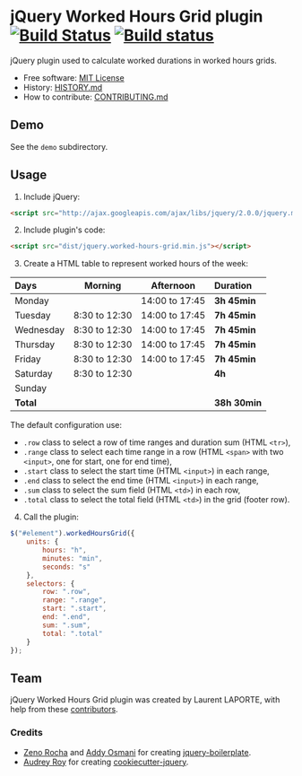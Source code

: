 # jQuery Worked Hours Grid plugin [![Build Status](https://secure.travis-ci.org/tantale/jquery-worked-hours-grid.png?branch=master)](https://travis-ci.org/tantale/jquery-worked-hours-grid) [![Build status](https://ci.appveyor.com/api/projects/status/65l2k2dsyk764y4s/branch/master?svg=true)](https://ci.appveyor.com/project/tantale/jquery-worked-hours-grid/branch/master)

jQuery plugin used to calculate worked durations in worked hours grids.

* Free software: [MIT License](http://tantale.mit-license.org/)
* History: [HISTORY.md](https://github.com/tantale/jquery-worked-hours-grid/blob/master/HISTORY.md)
* How to contribute: [CONTRIBUTING.md](https://github.com/tantale/jquery-worked-hours-grid/blob/master/CONTRIBUTING.md)

## Demo

See the `demo` subdirectory.

## Usage

1. Include jQuery:

  ```html
  <script src="http://ajax.googleapis.com/ajax/libs/jquery/2.0.0/jquery.min.js"></script>
  ```

2. Include plugin's code:

  ```html
  <script src="dist/jquery.worked-hours-grid.min.js"></script>
  ```

3. Create a HTML table to represent worked hours of the week:

  | Days      | Morning        | Afternoon      |  Duration     |
  |:----------|:--------------:|:--------------:|:--------------|
  | Monday    |                | 14:00 to 17:45 |  **3h 45min** |
  | Tuesday   | 8:30 to 12:30  | 14:00 to 17:45 |  **7h 45min** |
  | Wednesday | 8:30 to 12:30  | 14:00 to 17:45 |  **7h 45min** |
  | Thursday  | 8:30 to 12:30  | 14:00 to 17:45 |  **7h 45min** |
  | Friday    | 8:30 to 12:30  | 14:00 to 17:45 |  **7h 45min** |
  | Saturday  | 8:30 to 12:30  |                |  **4h**       |
  | Sunday    |                |                |               |
  | **Total** |                |                | **38h 30min** |

  The default configuration use:
  * `.row` class to select a row of time ranges and duration sum (HTML `<tr>`),
  * `.range` class to select each time range in a row (HTML `<span>` with two `<input>`, one for start, one for end time),
  * `.start` class to select the start time (HTML `<input>`) in each range,
  * `.end` class to select the end time (HTML `<input>`) in each range,
  * `.sum` class to select the sum field (HTML `<td>`) in each row,
  * `.total` class to select the total field (HTML `<td>`) in the grid (footer row).

4. Call the plugin:

  ```javascript
  $("#element").workedHoursGrid({
      units: {
          hours: "h",
          minutes: "min",
          seconds: "s"
      },
      selectors: {
          row: ".row",
          range: ".range",
          start: ".start",
          end: ".end",
          sum: ".sum",
          total: ".total"
      }
  });
  ```

## Team

jQuery Worked Hours Grid plugin was created by Laurent LAPORTE, with help from these [contributors](https://github.com/tantale/jquery-worked-hours-grid/graphs/contributors).

### Credits

* [Zeno Rocha](http://zenorocha.com) and [Addy Osmani](http://addyosmani.com) for creating [jquery-boilerplate](https://github.com/jquery-boilerplate/jquery-boilerplate).
* [Audrey Roy](http://www.audreymroy.com) for creating [cookiecutter-jquery](https://github.com/audreyr/cookiecutter-jquery).

